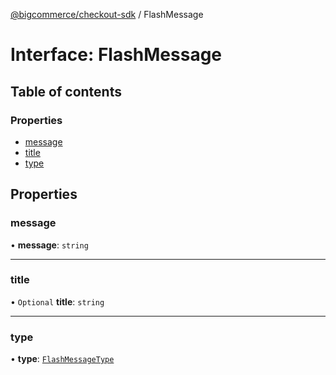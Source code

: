 [@bigcommerce/checkout-sdk](../README.md) / FlashMessage

# Interface: FlashMessage

## Table of contents

### Properties

- [message](FlashMessage.md#message)
- [title](FlashMessage.md#title)
- [type](FlashMessage.md#type)

## Properties

### message

• **message**: `string`

___

### title

• `Optional` **title**: `string`

___

### type

• **type**: [`FlashMessageType`](../README.md#flashmessagetype)
